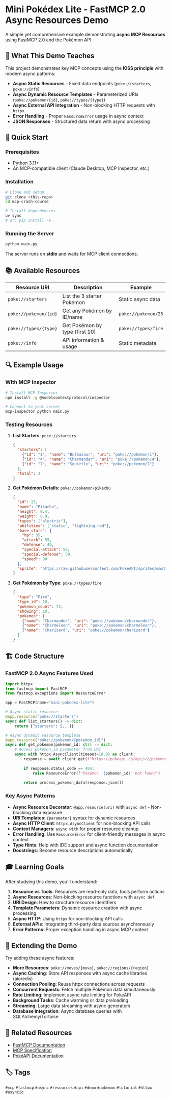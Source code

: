 # Mini Pokédex Lite - FastMCP 2.0 Async Resources Demo

A simple yet comprehensive example demonstrating **async MCP Resources** using FastMCP 2.0 and the Pokémon API.

## 🎯 What This Demo Teaches

This project demonstrates key MCP concepts using the **KISS principle** with modern async patterns:

- **Async Static Resources** - Fixed data endpoints (`poke://starters`, `poke://info`)
- **Async Dynamic Resource Templates** - Parameterized URIs (`poke://pokemon/{id}`, `poke://types/{type}`)
- **Async External API Integration** - Non-blocking HTTP requests with `httpx`
- **Error Handling** - Proper `ResourceError` usage in async context
- **JSON Responses** - Structured data return with async processing

## 🚀 Quick Start

### Prerequisites

- Python 3.11+
- An MCP-compatible client (Claude Desktop, MCP Inspector, etc.)

### Installation

```bash
# Clone and setup
git clone <this-repo>
cd mcp-crash-course

# Install dependencies
uv sync
# or: pip install -e .
```

### Running the Server

```bash
python main.py
```

The server runs on **stdio** and waits for MCP client connections.

## 📚 Available Resources

| Resource URI | Description | Example |
|--------------|-------------|---------|
| `poke://starters` | List the 3 starter Pokémon | Static async data |
| `poke://pokemon/{id}` | Get any Pokémon by ID/name | `poke://pokemon/25` |
| `poke://types/{type}` | Get Pokémon by type (first 10) | `poke://types/fire` |
| `poke://info` | API information & usage | Static metadata |

## 🔍 Example Usage

### With MCP Inspector

```bash
# Install MCP Inspector
npm install -g @modelcontextprotocol/inspector

# Connect to your server
mcp-inspector python main.py
```

### Testing Resources

1. **List Starters**: `poke://starters`
   ```json
   {
     "starters": [
       {"id": "1", "name": "Bulbasaur", "uri": "poke://pokemon/1"},
       {"id": "4", "name": "Charmander", "uri": "poke://pokemon/4"},
       {"id": "7", "name": "Squirtle", "uri": "poke://pokemon/7"}
     ],
     "total": 3
   }
   ```

2. **Get Pokémon Details**: `poke://pokemon/pikachu`
   ```json
   {
     "id": 25,
     "name": "Pikachu",
     "height": 0.4,
     "weight": 6.0,
     "types": ["electric"],
     "abilities": ["static", "lightning-rod"],
     "base_stats": {
       "hp": 35,
       "attack": 55,
       "defense": 40,
       "special-attack": 50,
       "special-defense": 50,
       "speed": 90
     },
     "sprite": "https://raw.githubusercontent.com/PokeAPI/sprites/master/sprites/pokemon/25.png"
   }
   ```

3. **Get Pokémon by Type**: `poke://types/fire`
   ```json
   {
     "type": "Fire",
     "type_id": 10,
     "pokemon_count": 73,
     "showing": 10,
     "pokemon": [
       {"name": "Charmander", "uri": "poke://pokemon/charmander"},
       {"name": "Charmeleon", "uri": "poke://pokemon/charmeleon"},
       {"name": "Charizard", "uri": "poke://pokemon/charizard"}
     ]
   }
   ```

## 🏗️ Code Structure

### FastMCP 2.0 Async Features Used

```python
import httpx
from fastmcp import FastMCP
from fastmcp.exceptions import ResourceError

app = FastMCP(name="mini-pokedex-lite")

# Async static resource
@app.resource("poke://starters")
async def list_starters() -> dict:
    return {"starters": [...]}

# Async dynamic resource template
@app.resource("poke://pokemon/{pokemon_id}")
async def get_pokemon(pokemon_id: str) -> dict:
    # Access pokemon_id parameter from URI
    async with httpx.AsyncClient(timeout=10.0) as client:
        response = await client.get(f"https://pokeapi.co/api/v2/pokemon/{pokemon_id}")
        
        if response.status_code == 404:
            raise ResourceError(f"Pokémon '{pokemon_id}' not found")
        
        return process_pokemon_data(response.json())
```

### Key Async Patterns

- **Async Resource Decorator**: `@app.resource(uri)` with `async def` - Non-blocking data exposure
- **URI Templates**: `{parameter}` syntax for dynamic resources
- **Async HTTP Client**: `httpx.AsyncClient` for non-blocking API calls
- **Context Managers**: `async with` for proper resource cleanup
- **Error Handling**: Use `ResourceError` for client-friendly messages in async context
- **Type Hints**: Help with IDE support and async function documentation
- **Docstrings**: Become resource descriptions automatically

## 🎓 Learning Goals

After studying this demo, you'll understand:

1. **Resource vs Tools**: Resources are read-only data, tools perform actions
2. **Async Resources**: Non-blocking resource functions with `async def`
3. **URI Design**: How to structure resource identifiers
4. **Template Parameters**: Dynamic resource creation with async processing
5. **Async HTTP**: Using `httpx` for non-blocking API calls
6. **External APIs**: Integrating third-party data sources asynchronously
7. **Error Patterns**: Proper exception handling in async MCP context

## 🔧 Extending the Demo

Try adding these async features:

- **More Resources**: `poke://moves/{move}`, `poke://regions/{region}`
- **Async Caching**: Store API responses with async cache libraries (aioredis)
- **Connection Pooling**: Reuse httpx connections across requests
- **Concurrent Requests**: Fetch multiple Pokémon data simultaneously
- **Rate Limiting**: Implement async rate limiting for PokeAPI
- **Background Tasks**: Cache warming or data preloading
- **Streaming**: Large data streaming with async generators
- **Database Integration**: Async database queries with SQLAlchemy/Tortoise

## 📖 Related Resources

- [FastMCP Documentation](https://github.com/jlowin/fastmcp)
- [MCP Specification](https://spec.modelcontextprotocol.io/)
- [PokéAPI Documentation](https://pokeapi.co/docs/v2)

## 🏷️ Tags

`#mcp` `#fastmcp` `#async` `#resources` `#api` `#demo` `#pokemon` `#tutorial` `#httpx` `#asyncio`
